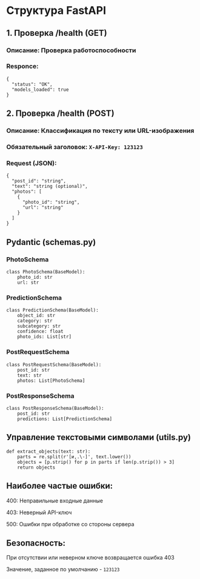 # Структура FastAPI 

## 1. Проверка /health (GET)

### Описание: Проверка работоспособности
### Responce: 

```
{
  "status": "OK",
  "models_loaded": true
}

```

## 2. Проверка /health (POST)

### Описание: Классификация по тексту или URL-изображения
### Обязательный заголовок: ```X-API-Key: 123123```
### Request (JSON):
```
{
  "post_id": "string",
  "text": "string (optional)",
  "photos": [
    {
      "photo_id": "string",
      "url": "string"
    }
  ]
}
```

## Pydantic (schemas.py)

### PhotoSchema
```
class PhotoSchema(BaseModel):
    photo_id: str
    url: str
```

### PredictionSchema
```
class PredictionSchema(BaseModel):
    object_id: str
    category: str
    subcategory: str
    confidence: float
    photo_ids: List[str]
```

### PostRequestSchema
```
class PostRequestSchema(BaseModel):
    post_id: str
    text: str
    photos: List[PhotoSchema]
```

### PostResponseSchema
```
class PostResponseSchema(BaseModel):
    post_id: str
    predictions: List[PredictionSchema]
```
## Управление текстовыми символами (utils.py)

```
def extract_objects(text: str):
    parts = re.split(r'[и,.\-]', text.lower())
    objects = [p.strip() for p in parts if len(p.strip()) > 3]
    return objects
```
## Наиболее частые ошибки:

400: Неправильные входные данные

403: Неверный API-ключ

500: Ошибки при обработке со стороны сервера

## Безопасность:

При отсутствии или неверном ключе возвращается ошибка 403

Значение, заданное по умолчанию - ```123123```
